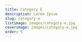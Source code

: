 ```yaml
---
title: Category E
description: Lorem Ipsum
slug: category-e
listimage: images/category-e.jpg
coverimage: images/category-e.jpg
order: 5
---
```

